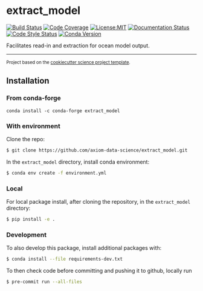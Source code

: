 extract_model
==============================
[![Build Status](https://img.shields.io/github/workflow/status/axiom-data-science/extract_model/Tests?logo=github&style=for-the-badge)](https://github.com/axiom-data-science/extract_model/actions)
[![Code Coverage](https://img.shields.io/codecov/c/github/axiom-data-science/extract_model.svg?style=for-the-badge)](https://codecov.io/gh/axiom-data-science/extract_model)
[![License:MIT](https://img.shields.io/badge/License-MIT-green.svg?style=for-the-badge)](https://opensource.org/licenses/MIT)
[![Documentation Status](https://img.shields.io/readthedocs/extract_model/latest.svg?style=for-the-badge)](https://extract_model.readthedocs.io/en/latest/?badge=latest)
[![Code Style Status](https://img.shields.io/github/workflow/status/axiom-data-science/extract_model/linting%20with%20pre-commit?label=Code%20Style&style=for-the-badge)](https://github.com/axiom-data-science/extract_model/actions)
[![Conda Version](https://img.shields.io/conda/vn/conda-forge/extract_model.svg?style=for-the-badge)](https://anaconda.org/conda-forge/extract_model)


Facilitates read-in and extraction for ocean model output.

--------

<p><small>Project based on the <a target="_blank" href="https://github.com/jbusecke/cookiecutter-science-project">cookiecutter science project template</a>.</small></p>

## Installation

### From conda-forge

```
conda install -c conda-forge extract_model
```

### With environment

Clone the repo:
``` bash
$ git clone https://github.com/axiom-data-science/extract_model.git
```

In the `extract_model` directory, install conda environment:
``` bash
$ conda env create -f environment.yml
```

### Local

For local package install, after cloning the repository, in the `extract_model` directory:
``` bash
$ pip install -e .
```

### Development

To also develop this package, install additional packages with:
``` bash
$ conda install --file requirements-dev.txt
```

To then check code before committing and pushing it to github, locally run
``` bash
$ pre-commit run --all-files
```
